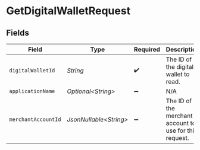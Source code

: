 # GetDigitalWalletRequest


## Fields

| Field                                                   | Type                                                    | Required                                                | Description                                             | Example                                                 |
| ------------------------------------------------------- | ------------------------------------------------------- | ------------------------------------------------------- | ------------------------------------------------------- | ------------------------------------------------------- |
| `digitalWalletId`                                       | *String*                                                | :heavy_check_mark:                                      | The ID of the digital wallet to read.                   | 1808f5e6-b49c-4db9-94fa-22371ea352f5                    |
| `applicationName`                                       | *Optional\<String>*                                     | :heavy_minus_sign:                                      | N/A                                                     |                                                         |
| `merchantAccountId`                                     | *JsonNullable\<String>*                                 | :heavy_minus_sign:                                      | The ID of the merchant account to use for this request. |                                                         |